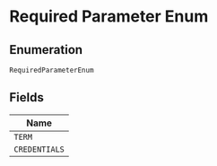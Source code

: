 
# Required Parameter Enum

## Enumeration

`RequiredParameterEnum`

## Fields

| Name |
|  --- |
| `TERM` |
| `CREDENTIALS` |

